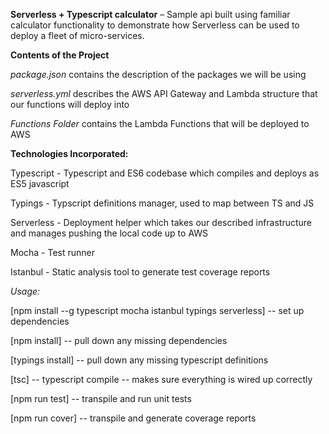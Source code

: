 **Serverless + Typescript calculator** – Sample api built using familiar calculator functionality to demonstrate how Serverless can be used to deploy a fleet of micro-services.

**Contents of the Project** 

*package.json* contains the description of the packages we will be using

*serverless.yml* describes the AWS API Gateway and Lambda structure that our functions will deploy into

*Functions Folder* contains the Lambda Functions that will be deployed to AWS

**Technologies Incorporated:**

Typescript - Typescript and ES6 codebase which compiles and deploys as ES5 javascript

Typings - Typscript definitions manager, used to map between TS and JS

Serverless - Deployment helper which takes our described infrastructure and manages pushing the local code up to AWS

Mocha - Test runner

Istanbul - Static analysis tool to generate test coverage reports



*Usage:*

[npm install --g typescript mocha istanbul typings serverless] -- set up dependencies

[npm install] -- pull down any missing dependencies

[typings install] -- pull down any missing typescript definitions

[tsc] -- typescript compile -- makes sure everything is wired up correctly

[npm run test] -- transpile and run unit tests

[npm run cover] -- transpile and generate coverage reports
